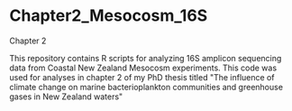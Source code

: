 # Chapter2_Mesocosm_16S
Chapter 2

This repository contains R scripts for analyzing 16S amplicon sequencing data from Coastal New Zealand Mesocosm experiments. This code was used for analyses in chapter 2 of my PhD thesis titled "The influence of climate change on marine bacterioplankton communities and greenhouse gases in New Zealand waters"
